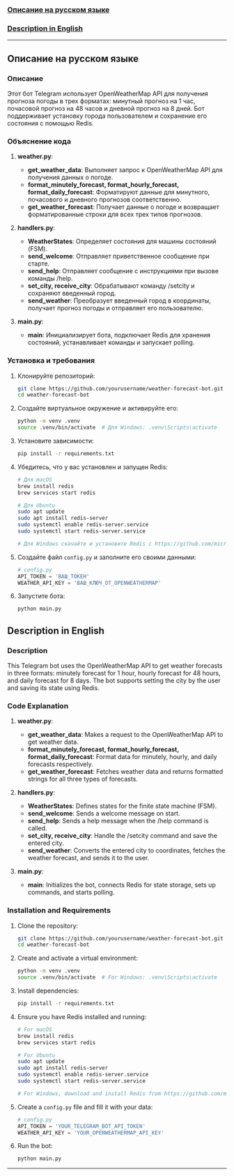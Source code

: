 ### [Описание на русском языке](#русский)

### [Description in English](#english)

---

## <a name="русский"></a>Описание на русском языке

### Описание

Этот бот Telegram использует OpenWeatherMap API для получения прогноза погоды в трех форматах: минутный прогноз на 1 час, почасовой прогноз на 48 часов и дневной прогноз на 8 дней. Бот поддерживает установку города пользователем и сохранение его состояния с помощью Redis.

### Объяснение кода

1. **weather.py**:
    * **get_weather_data**: Выполняет запрос к OpenWeatherMap API для получения данных о погоде.
    * **format_minutely_forecast, format_hourly_forecast, format_daily_forecast**: Форматируют данные для минутного, почасового и дневного прогнозов соответственно.
    * **get_weather_forecast**: Получает данные о погоде и возвращает форматированные строки для всех трех типов прогнозов.

2. **handlers.py**:
    * **WeatherStates**: Определяет состояния для машины состояний (FSM).
    * **send_welcome**: Отправляет приветственное сообщение при старте.
    * **send_help**: Отправляет сообщение с инструкциями при вызове команды /help.
    * **set_city, receive_city**: Обрабатывают команду /setcity и сохраняют введенный город.
    * **send_weather**: Преобразует введенный город в координаты, получает прогноз погоды и отправляет его пользователю.

3. **main.py**:
    * **main**: Инициализирует бота, подключает Redis для хранения состояний, устанавливает команды и запускает polling.
### Установка и требования

1. Клонируйте репозиторий:
    ```sh
    git clone https://github.com/yourusername/weather-forecast-bot.git
    cd weather-forecast-bot
    ```

2. Создайте виртуальное окружение и активируйте его:
    ```sh
    python -m venv .venv
    source .venv/bin/activate  # Для Windows: .venv\Scripts\activate
    ```

3. Установите зависимости:
    ```sh
    pip install -r requirements.txt
    ```

4. Убедитесь, что у вас установлен и запущен Redis:
    ```sh
    # Для macOS
    brew install redis
    brew services start redis

    # Для Ubuntu
    sudo apt update
    sudo apt install redis-server
    sudo systemctl enable redis-server.service
    sudo systemctl start redis-server.service

    # Для Windows скачайте и установите Redis с https://github.com/microsoftarchive/redis/releases
    ```

5. Создайте файл `config.py` и заполните его своими данными:
    ```python
    # config.py
    API_TOKEN = 'ВАШ_ТОКЕН'
    WEATHER_API_KEY = 'ВАШ_КЛЮЧ_ОТ_OPENWEATHERMAP'
    ```

6. Запустите бота:
    ```sh
    python main.py
    ```
   
## <a name="english"></a>Description in English

### Description

This Telegram bot uses the OpenWeatherMap API to get weather forecasts in three formats: minutely forecast for 1 hour, hourly forecast for 48 hours, and daily forecast for 8 days. The bot supports setting the city by the user and saving its state using Redis.

### Code Explanation

1. **weather.py**:
    * **get_weather_data**: Makes a request to the OpenWeatherMap API to get weather data.
    * **format_minutely_forecast, format_hourly_forecast, format_daily_forecast**: Format data for minutely, hourly, and daily forecasts respectively.
    * **get_weather_forecast**: Fetches weather data and returns formatted strings for all three types of forecasts.

2. **handlers.py**:
    * **WeatherStates**: Defines states for the finite state machine (FSM).
    * **send_welcome**: Sends a welcome message on start.
    * **send_help**: Sends a help message when the /help command is called.
    * **set_city, receive_city**: Handle the /setcity command and save the entered city.
    * **send_weather**: Converts the entered city to coordinates, fetches the weather forecast, and sends it to the user.

3. **main.py**:
    * **main**: Initializes the bot, connects Redis for state storage, sets up commands, and starts polling.

### Installation and Requirements

1. Clone the repository:
    ```sh
    git clone https://github.com/yourusername/weather-forecast-bot.git
    cd weather-forecast-bot
    ```

2. Create and activate a virtual environment:
    ```sh
    python -m venv .venv
    source .venv/bin/activate  # For Windows: .venv\Scripts\activate
    ```

3. Install dependencies:
    ```sh
    pip install -r requirements.txt
    ```

4. Ensure you have Redis installed and running:
    ```sh
    # For macOS
    brew install redis
    brew services start redis

    # For Ubuntu
    sudo apt update
    sudo apt install redis-server
    sudo systemctl enable redis-server.service
    sudo systemctl start redis-server.service

    # For Windows, download and install Redis from https://github.com/microsoftarchive/redis/releases
    ```

5. Create a `config.py` file and fill it with your data:
    ```python
    # config.py
    API_TOKEN = 'YOUR_TELEGRAM_BOT_API_TOKEN'
    WEATHER_API_KEY = 'YOUR_OPENWEATHERMAP_API_KEY'
    ```

6. Run the bot:
    ```sh
    python main.py
    ```
---
